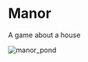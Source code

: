 # Manor
A game about a house

![manor_pond](https://user-images.githubusercontent.com/19787449/120197535-0cbd2900-c1ef-11eb-9b0b-150f005fd437.gif)
